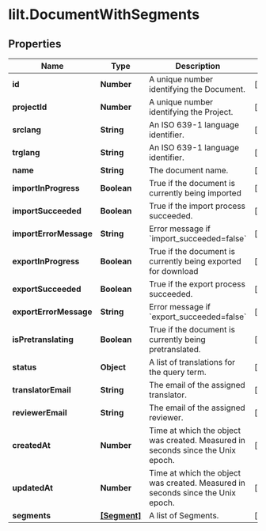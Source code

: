 # lilt.DocumentWithSegments

## Properties
Name | Type | Description | Notes
------------ | ------------- | ------------- | -------------
**id** | **Number** | A unique number identifying the Document. | [optional] 
**projectId** | **Number** | A unique number identifying the Project. | [optional] 
**srclang** | **String** | An ISO 639-1 language identifier. | [optional] 
**trglang** | **String** | An ISO 639-1 language identifier. | [optional] 
**name** | **String** | The document name. | [optional] 
**importInProgress** | **Boolean** | True if the document is currently being imported | [optional] 
**importSucceeded** | **Boolean** | True if the import process succeeded. | [optional] 
**importErrorMessage** | **String** | Error message if &#x60;import_succeeded&#x3D;false&#x60; | [optional] 
**exportInProgress** | **Boolean** | True if the document is currently being exported for download | [optional] 
**exportSucceeded** | **Boolean** | True if the export process succeeded. | [optional] 
**exportErrorMessage** | **String** | Error message if &#x60;export_succeeded&#x3D;false&#x60; | [optional] 
**isPretranslating** | **Boolean** | True if the document is currently being pretranslated. | [optional] 
**status** | **Object** | A list of translations for the query term. | [optional] 
**translatorEmail** | **String** | The email of the assigned translator. | [optional] 
**reviewerEmail** | **String** | The email of the assigned reviewer. | [optional] 
**createdAt** | **Number** | Time at which the object was created. Measured in seconds since the Unix epoch. | [optional] 
**updatedAt** | **Number** | Time at which the object was created. Measured in seconds since the Unix epoch. | [optional] 
**segments** | [**[Segment]**](Segment.md) | A list of Segments. | [optional] 
